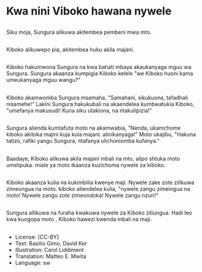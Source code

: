 # Kwa nini Viboko hawana nywele

##
Siku moja, Sungura alikuwa akitembea pembeni mwa mto.

##
Kiboko alikuwepo pia, akitembea huku akila majani.

##
Kiboko hakumwona Sungura na kwa bahati mbaya akaukanyaga mguu wa Sungura. Sungura akaanza kumpigia Kiboko kelele "we Kiboko huoni kama umeukanyaga mguu wangu?"

##
Kiboko akamwomba Sungura msamaha, "Samahani, sikukuona, tafadhali nisamehe!" Lakini Sungura hakukubali na akaendelea kumbwatukia Kiboko, "umefanya makusudi! Kuna siku utakiona, na ntakulipizia!"

##
Sungura alienda kumtafuta moto na akamwabia, "Nenda, ukamchome kiboko akitoka majini kuja kula majani. alinikanyaga!" Moto ukajibu, "Hakuna tatizo, rafiki yangu Sungura, ntafanya ulichoniomba kufanya."

##
Baadaye, Kiboko alikuwa akila majani mbali na mto, alipo shtuka moto umelipuka. miale ya moto ikaanza kuzichoma nywele za kiboko.

##
Kiboko akaanza kulia na kukimbilia kwenye maji. Nywele zake zote zilikuwa zimeungua na moto. kiboko aliendelea kulia, "nywele zangu zimeingua na moto! Nywele zangu zote zimeondoka! Nywele zangu nzuri!"

##
Sungura allikuwa na furaha kwakuwa nywele za Kiboko ziliungua. Hadi leo kwa kuogopa moto , Kiboko hawezi kwenda mbali na maji.

##
* License: [CC-BY]
* Text: Basilio Gimo, David Ker
* Illustration: Carol Liddiment
* Translation: Matteo E. Mwita
* Language: sw
